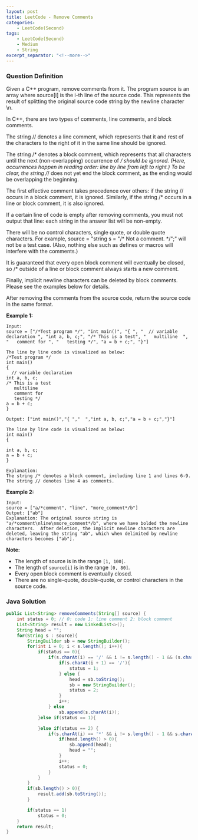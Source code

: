 ```yaml
---
layout: post
title: LeetCode - Remove Comments
categories:
    - LeetCode(Second)
tags:
    - LeetCode(Second)
    - Medium
    - String
excerpt_separator: "<!--more-->"
---
```


### Question Definition
Given a C++ program, remove comments from it. The program source is an array where source[i] is the i-th line of the source code. This represents the result of splitting the original source code string by the newline character \n.

In C++, there are two types of comments, line comments, and block comments.

The string // denotes a line comment, which represents that it and rest of the characters to the right of it in the same line should be ignored.

The string /* denotes a block comment, which represents that all characters until the next (non-overlapping) occurrence of */ should be ignored. (Here, occurrences happen in reading order: line by line from left to right.) To be clear, the string /*/ does not yet end the block comment, as the ending would be overlapping the beginning.

The first effective comment takes precedence over others: if the string // occurs in a block comment, it is ignored. Similarly, if the string /* occurs in a line or block comment, it is also ignored.

If a certain line of code is empty after removing comments, you must not output that line: each string in the answer list will be non-empty.

There will be no control characters, single quote, or double quote characters. For example, source = "string s = "/* Not a comment. */";" will not be a test case. (Also, nothing else such as defines or macros will interfere with the comments.)

It is guaranteed that every open block comment will eventually be closed, so /* outside of a line or block comment always starts a new comment.

Finally, implicit newline characters can be deleted by block comments. Please see the examples below for details.

After removing the comments from the source code, return the source code in the same format.
<!--more-->

**Example 1:**
```
Input:
source = ["/*Test program */", "int main()", "{ ", "  // variable declaration ", "int a, b, c;", "/* This is a test", "   multiline  ", "   comment for ", "   testing */", "a = b + c;", "}"]

The line by line code is visualized as below:
/*Test program */
int main()
{
  // variable declaration
int a, b, c;
/* This is a test
   multiline
   comment for
   testing */
a = b + c;
}

Output: ["int main()","{ ","  ","int a, b, c;","a = b + c;","}"]

The line by line code is visualized as below:
int main()
{

int a, b, c;
a = b + c;
}

Explanation:
The string /* denotes a block comment, including line 1 and lines 6-9. The string // denotes line 4 as comments.
```
**Example 2:**
```
Input:
source = ["a/*comment", "line", "more_comment*/b"]
Output: ["ab"]
Explanation: The original source string is "a/*comment\nline\nmore_comment*/b", where we have bolded the newline characters.  After deletion, the implicit newline characters are deleted, leaving the string "ab", which when delimited by newline characters becomes ["ab"].
```
**Note:**

* The length of source is in the range `[1, 100]`.
* The length of `source[i]` is in the range `[0, 80]`.
* Every open block comment is eventually closed.
* There are no single-quote, double-quote, or control characters in the source code.
### Java Solution
```java
public List<String> removeComments(String[] source) {
    int status = 0; // 0: code 1: line comment 2: block comment
    List<String> result = new LinkedList<>();
    String head = "";
    for(String s : source){
        StringBuilder sb = new StringBuilder();
        for(int i = 0; i < s.length(); i++){
            if(status == 0){
                if(s.charAt(i) == '/' && i != s.length() - 1 && (s.charAt(i + 1) == '/' || s.charAt(i + 1) == '*')){
                    if(s.charAt(i + 1) == '/'){
                        status = 1;
                    } else {
                        head = sb.toString();
                        sb = new StringBuilder();
                        status = 2;
                    }
                    i++;
                } else
                    sb.append(s.charAt(i));
            }else if(status == 1){

            }else if(status == 2) {
                if(s.charAt(i) == '*' && i != s.length() - 1 && s.charAt(i + 1) == '/'){
                    if(head.length() > 0){
                        sb.append(head);
                        head = "";
                    }
                    i++;
                    status = 0;
                }
            }
        }
        if(sb.length() > 0){
            result.add(sb.toString());
        }

        if(status == 1)
            status = 0;
    }
    return result;
}
```